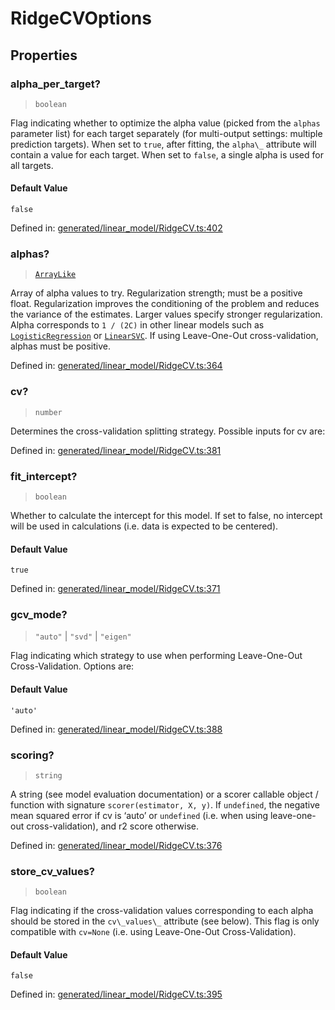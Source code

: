 # RidgeCVOptions

## Properties

### alpha\_per\_target?

> `boolean`

Flag indicating whether to optimize the alpha value (picked from the `alphas` parameter list) for each target separately (for multi-output settings: multiple prediction targets). When set to `true`, after fitting, the `alpha\_` attribute will contain a value for each target. When set to `false`, a single alpha is used for all targets.

#### Default Value

`false`

Defined in:  [generated/linear\_model/RidgeCV.ts:402](https://github.com/transitive-bullshit/scikit-learn-ts/blob/122b3c0/packages/sklearn/src/generated/linear_model/RidgeCV.ts#L402)

### alphas?

> [`ArrayLike`](../types/ArrayLike.md)

Array of alpha values to try. Regularization strength; must be a positive float. Regularization improves the conditioning of the problem and reduces the variance of the estimates. Larger values specify stronger regularization. Alpha corresponds to `1 / (2C)` in other linear models such as [`LogisticRegression`](sklearn.linear_model.LogisticRegression.html#sklearn.linear_model.LogisticRegression "sklearn.linear_model.LogisticRegression") or [`LinearSVC`](sklearn.svm.LinearSVC.html#sklearn.svm.LinearSVC "sklearn.svm.LinearSVC"). If using Leave-One-Out cross-validation, alphas must be positive.

Defined in:  [generated/linear\_model/RidgeCV.ts:364](https://github.com/transitive-bullshit/scikit-learn-ts/blob/122b3c0/packages/sklearn/src/generated/linear_model/RidgeCV.ts#L364)

### cv?

> `number`

Determines the cross-validation splitting strategy. Possible inputs for cv are:

Defined in:  [generated/linear\_model/RidgeCV.ts:381](https://github.com/transitive-bullshit/scikit-learn-ts/blob/122b3c0/packages/sklearn/src/generated/linear_model/RidgeCV.ts#L381)

### fit\_intercept?

> `boolean`

Whether to calculate the intercept for this model. If set to false, no intercept will be used in calculations (i.e. data is expected to be centered).

#### Default Value

`true`

Defined in:  [generated/linear\_model/RidgeCV.ts:371](https://github.com/transitive-bullshit/scikit-learn-ts/blob/122b3c0/packages/sklearn/src/generated/linear_model/RidgeCV.ts#L371)

### gcv\_mode?

> `"auto"` \| `"svd"` \| `"eigen"`

Flag indicating which strategy to use when performing Leave-One-Out Cross-Validation. Options are:

#### Default Value

`'auto'`

Defined in:  [generated/linear\_model/RidgeCV.ts:388](https://github.com/transitive-bullshit/scikit-learn-ts/blob/122b3c0/packages/sklearn/src/generated/linear_model/RidgeCV.ts#L388)

### scoring?

> `string`

A string (see model evaluation documentation) or a scorer callable object / function with signature `scorer(estimator, X, y)`. If `undefined`, the negative mean squared error if cv is ‘auto’ or `undefined` (i.e. when using leave-one-out cross-validation), and r2 score otherwise.

Defined in:  [generated/linear\_model/RidgeCV.ts:376](https://github.com/transitive-bullshit/scikit-learn-ts/blob/122b3c0/packages/sklearn/src/generated/linear_model/RidgeCV.ts#L376)

### store\_cv\_values?

> `boolean`

Flag indicating if the cross-validation values corresponding to each alpha should be stored in the `cv\_values\_` attribute (see below). This flag is only compatible with `cv=None` (i.e. using Leave-One-Out Cross-Validation).

#### Default Value

`false`

Defined in:  [generated/linear\_model/RidgeCV.ts:395](https://github.com/transitive-bullshit/scikit-learn-ts/blob/122b3c0/packages/sklearn/src/generated/linear_model/RidgeCV.ts#L395)
